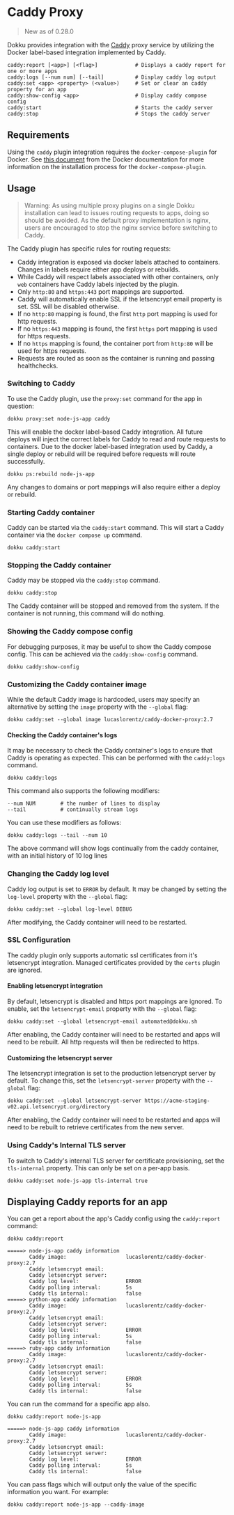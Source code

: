# Caddy Proxy

> New as of 0.28.0

Dokku provides integration with the [Caddy](https://caddyserver.com/) proxy service by utilizing the Docker label-based integration implemented by Caddy.

```
caddy:report [<app>] [<flag>]            # Displays a caddy report for one or more apps
caddy:logs [--num num] [--tail]          # Display caddy log output
caddy:set <app> <property> (<value>)     # Set or clear an caddy property for an app
caddy:show-config <app>                  # Display caddy compose config
caddy:start                              # Starts the caddy server
caddy:stop                               # Stops the caddy server
```

## Requirements

Using the `caddy` plugin integration requires the `docker-compose-plugin` for Docker. See [this document](https://docs.docker.com/compose/install/) from the Docker documentation for more information on the installation process for the `docker-compose-plugin`.

## Usage

> Warning: As using multiple proxy plugins on a single Dokku installation can lead to issues routing requests to apps, doing so should be avoided. As the default proxy implementation is nginx, users are encouraged to stop the nginx service before switching to Caddy.

The Caddy plugin has specific rules for routing requests:

- Caddy integration is exposed via docker labels attached to containers. Changes in labels require either app deploys or rebuilds.
- While Caddy will respect labels associated with other containers, only `web` containers have Caddy labels injected by the plugin.
- Only `http:80` and `https:443` port mappings are supported.
- Caddy will automatically enable SSL if the letsencrypt email property is set. SSL will be disabled otherwise.
- If no `http:80` mapping is found, the first `http` port mapping is used for http requests.
- If no `https:443` mapping is found, the first `https` port mapping is used for https requests.
- If no `https` mapping is found, the container port from `http:80` will be used for https requests.
- Requests are routed as soon as the container is running and passing healthchecks.

### Switching to Caddy

To use the Caddy plugin, use the `proxy:set` command for the app in question:

```shell
dokku proxy:set node-js-app caddy
```

This will enable the docker label-based Caddy integration. All future deploys will inject the correct labels for Caddy to read and route requests to containers. Due to the docker label-based integration used by Caddy, a single deploy or rebuild will be required before requests will route successfully.

```shell
dokku ps:rebuild node-js-app
```

Any changes to domains or port mappings will also require either a deploy or rebuild.

### Starting Caddy container

Caddy can be started via the `caddy:start` command. This will start a Caddy container via the `docker compose up` command.

```shell
dokku caddy:start
```

### Stopping the Caddy container

Caddy may be stopped via the `caddy:stop` command.

```shell
dokku caddy:stop
```

The Caddy container will be stopped and removed from the system. If the container is not running, this command will do nothing.

### Showing the Caddy compose config

For debugging purposes, it may be useful to show the Caddy compose config. This can be achieved via the `caddy:show-config` command.

```shell
dokku caddy:show-config
```

### Customizing the Caddy container image

While the default Caddy image is hardcoded, users may specify an alternative by setting the `image` property with the `--global` flag:

```shell
dokku caddy:set --global image lucaslorentz/caddy-docker-proxy:2.7
```

#### Checking the Caddy container's logs

It may be necessary to check the Caddy container's logs to ensure that Caddy is operating as expected. This can be performed with the `caddy:logs` command.

```shell
dokku caddy:logs
```

This command also supports the following modifiers:

```shell
--num NUM        # the number of lines to display
--tail           # continually stream logs
```

You can use these modifiers as follows:

```shell
dokku caddy:logs --tail --num 10
```

The above command will show logs continually from the caddy container, with an initial history of 10 log lines

### Changing the Caddy log level

Caddy log output is set to `ERROR` by default. It may be changed by setting the `log-level` property with the `--global` flag:

```shell
dokku caddy:set --global log-level DEBUG
```

After modifying,  the Caddy container will need to be restarted.

### SSL Configuration

The caddy plugin only supports automatic ssl certificates from it's letsencrypt integration. Managed certificates provided by the `certs` plugin are ignored.

#### Enabling letsencrypt integration

By default, letsencrypt is disabled and https port mappings are ignored. To enable, set the `letsencrypt-email` property with the `--global` flag:

```shell
dokku caddy:set --global letsencrypt-email automated@dokku.sh
```

After enabling, the Caddy container will need to be restarted and apps will need to be rebuilt. All http requests will then be redirected to https.

#### Customizing the letsencrypt server

The letsencrypt integration is set to the production letsencrypt server by default. To change this, set the `letsencrypt-server` property with the `--global` flag:

```shell
dokku caddy:set --global letsencrypt-server https://acme-staging-v02.api.letsencrypt.org/directory
```

After enabling, the Caddy container will need to be restarted and apps will need to be rebuilt to retrieve certificates from the new server.

### Using Caddy's Internal TLS server

To switch to Caddy's internal TLS server for certificate provisioning, set the `tls-internal` property. This can only be set on a per-app basis.

```shell
dokku caddy:set node-js-app tls-internal true
```

## Displaying Caddy reports for an app

You can get a report about the app's Caddy config using the `caddy:report` command:

```shell
dokku caddy:report
```

```
=====> node-js-app caddy information
       Caddy image:                   lucaslorentz/caddy-docker-proxy:2.7
       Caddy letsencrypt email:
       Caddy letsencrypt server:
       Caddy log level:               ERROR
       Caddy polling interval:        5s
       Caddy tls internal:            false
=====> python-app caddy information
       Caddy image:                   lucaslorentz/caddy-docker-proxy:2.7
       Caddy letsencrypt email:
       Caddy letsencrypt server:
       Caddy log level:               ERROR
       Caddy polling interval:        5s
       Caddy tls internal:            false
=====> ruby-app caddy information
       Caddy image:                   lucaslorentz/caddy-docker-proxy:2.7
       Caddy letsencrypt email:
       Caddy letsencrypt server:
       Caddy log level:               ERROR
       Caddy polling interval:        5s
       Caddy tls internal:            false
```

You can run the command for a specific app also.

```shell
dokku caddy:report node-js-app
```

```
=====> node-js-app caddy information
       Caddy image:                   lucaslorentz/caddy-docker-proxy:2.7
       Caddy letsencrypt email:
       Caddy letsencrypt server:
       Caddy log level:               ERROR
       Caddy polling interval:        5s
       Caddy tls internal:            false
```

You can pass flags which will output only the value of the specific information you want. For example:

```shell
dokku caddy:report node-js-app --caddy-image
```
